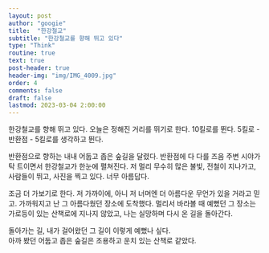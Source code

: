 ```yaml
---
layout: post
author: "googie"
title:  "한강철교"
subtitle: "한강철교를 향해 뛰고 있다"
type: "Think"
routine: true
text: true
post-header: true
header-img: "img/IMG_4009.jpg"
order: 4
comments: false
draft: false
lastmod: 2023-03-04 2:00:00
---
```


한강철교를 향해 뛰고 있다. 오늘은 정해진 거리를 뛰기로 한다. 10킬로를 뛴다. 5킬로 - 반환점 - 5킬로를 생각하고 뛴다.

반환점으로 향하는 내내 어둡고 좁은 숲길을 달렸다. 반환점에 다 다를 즈음 주변 시야가 탁 트이면서 한강철교가 한눈에 펼쳐진다.
저 멀리 무수히 많은 불빛, 전철이 지나가고, 사람들이 뛰고, 사진을 찍고 있다. 너무 아름답다.

조금 더 가보기로 한다. 저 가까이에, 아니 저 너머엔 더 아름다운 무언가 있을 거라고 믿고. 가까워지고 난 그 아름다웠던 장소에 도착했다.
멀리서 바라볼 때 예뻤던 그 장소는 가로등이 있는 산책로에 지나지 않았고, 나는 실망하며 다시 온 길을 돌아간다.

돌아가는 길, 내가 걸어왔던 그 길이 이렇게 예뻤나 싶다.  
아까 봤던 어둡고 좁은 숲길은 조용하고 운치 있는 산책로 같았다.

<!-- 문득 생각이 들었다. 누군가 내가 뛰는 것을 봤을 때, 적어도 멋있는 부분이 있었다면 좋겠다.
누군간 내가 뛰는 걸 보면서 힘내서 더 나아가게 했다면 좋겠다. -->




